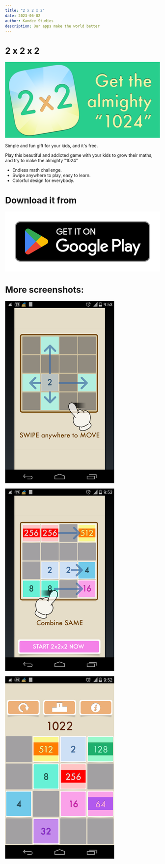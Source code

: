 ```yaml
---
title: "2 x 2 x 2"
date: 2023-06-02
author: Kandee Studios
description: Our apps make the world better
---
```


# 2 x 2 x 2

![Banner](/docs/assets/2x2x2/feature_ad.png)

Simple and fun gift for your kids, and it's free.

Play this beautiful and addicted game with your kids to grow their maths, and try to make the almighty "1024"

- Endless math challenge.
- Swipe anywhere to play, easy to learn.
- Colorful design for everybody.

# Download it from

[![Play Store](/docs/assets/general/google_play_badge.png)](https://play.google.com/store/apps/details?id=com.kandee.TwoMegaBits)

# More screenshots:

![Screenshot1](/docs/assets/2x2x2/screenshot_1.png)

![Screenshot2](/docs/assets/2x2x2/screenshot_2.png)

![Screenshot3](/docs/assets/2x2x2/screenshot_3.png)

